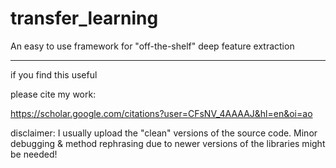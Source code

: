 # transfer_learning
An easy to use framework for "off-the-shelf" deep feature extraction

<hr>

if you find this useful

please cite my work:

https://scholar.google.com/citations?user=CFsNV_4AAAAJ&hl=en&oi=ao

disclaimer: I usually upload the "clean" versions of the source code. Minor debugging & method rephrasing due to newer versions of the libraries might be needed!
